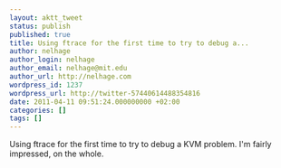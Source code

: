 ```yaml
---
layout: aktt_tweet
status: publish
published: true
title: Using ftrace for the first time to try to debug a...
author: nelhage
author_login: nelhage
author_email: nelhage@mit.edu
author_url: http://nelhage.com
wordpress_id: 1237
wordpress_url: http://twitter-57440614488354816
date: 2011-04-11 09:51:24.000000000 +02:00
categories: []
tags: []
---
```

Using ftrace for the first time to try to debug a KVM problem. I'm fairly impressed, on the whole.

